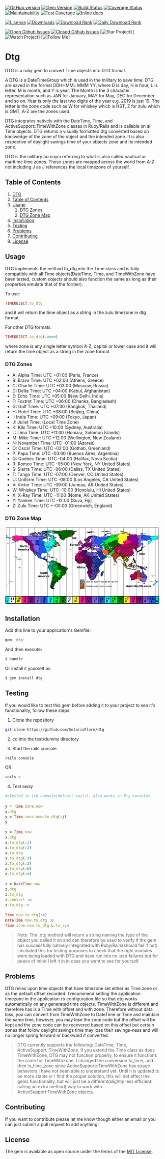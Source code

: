 [![GitHub version](https://badge.fury.io/gh/SolarisFlare%2Fdtg.svg)](https://badge.fury.io/gh/SolarisFlare%2Fdtg)
[![Gem Version](https://badge.fury.io/rb/dtg.svg)](https://badge.fury.io/rb/dtg)
[![Build Status](https://travis-ci.org/SolarisFlare/dtg.svg?branch=master)](https://travis-ci.org/SolarisFlare/dtg)
[![Coverage Status](https://coveralls.io/repos/github/SolarisFlare/dtg/badge.svg?branch=master)](https://coveralls.io/github/SolarisFlare/dtg?branch=master)
[![Maintainability](https://api.codeclimate.com/v1/badges/c0d2545fedb195f5d647/maintainability)](https://codeclimate.com/github/SolarisFlare/dtg/maintainability)
[![Test Coverage](https://api.codeclimate.com/v1/badges/c0d2545fedb195f5d647/test_coverage)](https://codeclimate.com/github/SolarisFlare/dtg/test_coverage)
[![Inline docs](http://inch-ci.org/github/SolarisFlare/dtg.svg?branch=master)](http://inch-ci.org/github/SolarisFlare/dtg)

[![License](https://img.shields.io/github/license/SolarisFlare/dtg.svg)](https://raw.githubusercontent.com/SolarisFlare/dtg/master/LICENSE)
[![Downloads](https://img.shields.io/gem/dt/dtg.svg)](https://rubygems.org/gems/dtg)
[![Download Rank](https://img.shields.io/gem/rt/dtg.svg)](https://rubygems.org/gems/dtg)
[![Daily Download Rank](https://img.shields.io/gem/rd/dtg.svg)](https://rubygems.org/dtg)

[![Open Github Issues](https://img.shields.io/github/issues-raw/SolarisFlare/dtg.svg)](https://github.com/SolarisFlare/dtg/issues)
[![Closed Github Issues](https://img.shields.io/github/issues-closed-raw/SolarisFlare/dtg.svg)](https://github.com/SolarisFlare/dtg/issues)
[![Star Project](https://img.shields.io/github/stars/SolarisFlare/dtg.svg?style=social)]
[![Watch Project](https://img.shields.io/github/watchers/SolarisFlare/dtg.svg?style=social)]
[![Follow Me](https://img.shields.io/github/followers/SolarisFlare.svg?style=social)]

# Dtg

DTG is a ruby  gem to convert Time objects into DTG format.

A DTG is a DateTimeGroup which is used in the military to save time.  DTG are saved in the format DDHHMML MMM YY, where D is day, H is hour, L is letter, M is month, and Y is year.  The Month is the 3 character representation such as JAN for January, MAY for May, DEC for December and so on.  Year is only the last two digits of the year e.g. 2019 is just 19.  The letter is the zone code such as W for whiskey which is HST, Z for zulu which is GMT, A-Z are the zones used.

DTG integrates natively with the DateTime, Time, and ActiveSupport::TimeWithZone classes in Ruby/Rails and is callable on all Time objects.  DTG returns a visually formatted dtg converted based on knolwedge of the zone of the object and the intended zone. It is also respective of daylight savings time of your objects zone and its intended zone.

DTG is the military acronym referring to what is also called nautical or maritime time zones.  These zones are mapped across the world from A-Z not including J as J references the local timezone of yourself.

## Table of Contents

1. [DTG](#dtg)
2. [Table of Contents](#table-of-contents)
3. [Usage](#usage)
    1. [DTG Zones](#dtg-zones)
    2. [DTG Zone Map](#dtg-zone-map)
4. [Installation](#installation)
5. [Testing](#testing)
6. [Problems](#problems)
7. [Contributing](#contributing)
8. [License](#license)

## Usage

DTG implements the method to_dtg into the Time class and is fully compatible with all Time objects(DateTime, Time, and TimeWithZone have been tested, custom objects should also function the same as long as their properties emulate that of the former).

To use:

```ruby
TIMEOBJECT.to_dtg
```

and it will return the time object as a string in the zulu timezone in dtg format.

For other DTG formats:

```ruby
TIMEOBJECT.to_dtg(:zone)
```

where zone is any single letter symbol A-Z, capital or lower case and it will return the time object as a string in the zone format.

### DTG Zones

- A: Alpha Time: UTC +01:00 (Paris, France)
- B: Bravo Time: UTC +02:00 (Athens, Greece)
- C: Charlie Time: UTC +03:00 (Moscow, Russia)
- D: Delta Time: UTC +04:00 (Kabul, Afghanistan)
- E: Echo Time: UTC +05:00 (New Delhi, India)
- F: Foxtrot Time: UTC +06:00 (Dhanka, Bangladesh)
- G: Golf Time: UTC +07:00 (Bangkok, Thailand)
- H: Hotel Time: UTC +08:00 (Beijing, China)
- I: India Time: UTC +09:00 (Tokyo, Japan)
- J: Juliet Time: (Local Time Zone)
- K: Kilo Time: UTC +10:00 (Sydney, Australia)
- L: Lima Time: UTC +11:00 (Honiara, Solomon Islands)
- M: Mike Time: UTC +12:00 (Wellington, New Zealand)
- N: November Time: UTC -01:00 (Azores)
- O: Oscar Time: UTC -02:00 (Gothab, Greenland)
- P: Papa Time: UTC -03:00 (Buenos Aires, Argentina)
- Q: Quebec Time: UTC -04:00 (Halifax, Nova Scotia)
- R: Romeo Time: UTC -05:00 (New York, NY United States)
- S: Sierra Time: UTC -06:00 (Dallas, TX United States)
- T: Tango Time: UTC -07:00 (Denver, CO United States)
- U: Uniform Time: UTC -08:00 (Los Angeles, CA United States)
- V: Victor Time: UTC -09:00 (Juneau, AK United States)
- W: Whiskey Time: UTC -10:00 (Honolulu, HI United States)
- X: X-Ray Time: UTC -11:00 (Nome, AK United States)
- Y: Yankee Time: UTC -12:00 (Suva, Fiji)
- Z: Zulu Time: UTC +-00:00 (Greenwich, England)

### DTG Zone Map

![DTG zones displayed across the map with their offsets](dtg_zones.png?raw=true "DTG Zones")

## Installation

Add this line to your application's Gemfile:

```ruby
gem 'dtg'
```

And then execute:
```bash
$ bundle
```

Or install it yourself as:
```bash
$ gem install dtg
```

## Testing

If you would like to test this gem before adding it to your project to see it's functionality, follow these steps:

1. Clone the repository

```sh
git clone https://github.com/SolarisFlare/dtg
```

2. cd into the test/dummy directory

3. Start the rails console

```sh
rails console
```

OR

```sh
rails c
```

4. Test away

```ruby
#<Tested in irb console(default rails), also works in Pry console>

y = Time.zone.now
y.dtg
y = Time.zone.now.to_dtg(:j)
y

x = Time.now
x.dtg
x.to_dtg(:j)
x.to_dtg(:J)
x.to_dtg
x.to_dtg(:z)
x.to_dtg(:Z)
x.to_dtg(:W)
x.to_dtg(:m)

z = DateTime.now
z.dtg
z.to_dtg
z.convert :w
z.to_dtg :c

Time.now.to_dtg(:a)
DateTime.now.to_dtg :Q
Time.zone.now.to_dtg L.to_sym
```

> Note: The .dtg method will return a string naming the type of the object you called it on and can therefore be used to verify if the gem has successfully natively integrated with Ruby/Rails(should fail if not).  I included this for testing purposes to check that the right modules were being loaded with DTG and have run into no load failures but for peace of mind I left it in in case you want to see for yourself.

## Problems

DTG relies upon time objects that have timezone set either as Time.zone or as the default offset recorded.  I recommend setting the application timezone in the application.rb configuration file so that dtg works automatically on any generated time objects.  TimeWithZone is different and therefore has is a Time with offset and with zone.  Therefore without data loss, you can convert from TimeWithZone to DateTime or Time and maintain the same time, however, you may lose the zone code but the offset will be kept and the zone code can be recovered based on this offset but certain zones that follow daylight savings time may lose their savings-ness and will no longer spring forward or backward if converted.

> DTG currently supports the following: DateTime, Time, ActiveSupport::TimeWithZone.  If you extend the Time class as does TimeWithZone, DTG may not function properly, to ensure it functions the same for TimeWithZone, I changed the conversion to_time, and then in_time_zone since ActiveSupport::TimeWithZone has strage behaviors I have not been able to understand yet.  Until it is updated to be more stable or I find the proper solution, this will not affect the gems functionality, but will just be a different(slightly less efficient: calling an extra method) way to work with ActiveSupport:TimeWithZone objects.


## Contributing

If you want to contribute please let me know though either an email or you can just submit a pull request to add anything!

## License

The gem is available as open source under the terms of the [MIT License](https://opensource.org/licenses/MIT).
